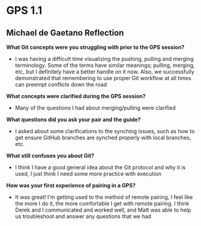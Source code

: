 # GPS 1.1

## Michael de Gaetano Reflection

**What Git concepts were you struggling with prior to the GPS session?**

* I was having a difficult time visualizing the pushing, pulling and merging terminology. Some of the terms have similar meanings; pulling, merging, etc, but I definitely have a better handle on it now. Also, we successfully demonstrated that remembering to use proper Git workflow at all times can preempt conflicts down the road

**What concepts were clarified during the GPS session?**

* Many of the questions I had about merging/pulling were clarified

**What questions did you ask your pair and the guide?**

* I asked about some clarifications to the synching issues, such as how to get ensure GitHub branches are synched properly with local branches, etc.

**What still confuses you about Git?**

* I think I have a good general idea about the Git protocol and why it is used, I just think I need some more practice with execution

**How was your first experience of pairing in a GPS?**

* It was great! I'm getting used to the method of remote pairing, I feel like the more I do it, the more comfortable I get with remote pairing. I think Derek and I communicated and worked well, and Matt was able to help us troubleshoot and answer any questions that we had